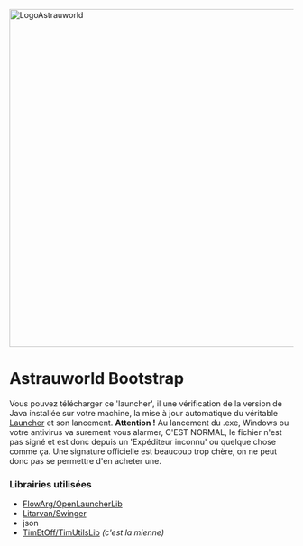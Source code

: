 <img src="https://user-images.githubusercontent.com/97166376/205764978-144aaf28-93a6-4a22-a923-2688470761d0.png" alt="LogoAstrauworld" width="600"></img>
# Astrauworld Bootstrap
Vous pouvez télécharger ce 'launcher', il une vérification de la version de Java installée sur votre machine, la mise à jour automatique du véritable [Launcher](https://github.com/AstrauworldMC/launcher) et son lancement.
**Attention !** Au lancement du .exe, Windows ou votre antivirus va surement vous alarmer, C'EST NORMAL, le fichier n'est pas signé et est donc depuis un 'Expéditeur inconnu' ou quelque chose comme ça. Une signature officielle est beaucoup trop chère, on ne peut donc pas se permettre d'en acheter une. 

### Librairies utilisées
- [FlowArg/OpenLauncherLib](https://github.com/FlowArg/OpenLauncherLib)
- [Litarvan/Swinger](https://github.com/Litarvan/Swinger)
- json
- [TimEtOff/TimUtilsLib](https://github.com/TimEtOff/TimUtilsLib) *(c'est la mienne)*
